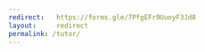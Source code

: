 ```yaml
---
redirect:   https://forms.gle/7PfgEFr9UuoyF3Jd8
layout:     redirect
permalink: /tutor/
---
```

<!--SEPTEMBER TUTOR FORM-->
